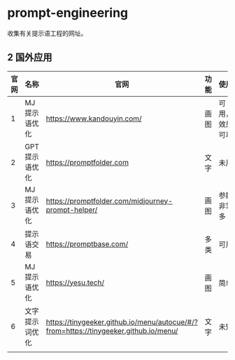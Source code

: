 # prompt-engineering

收集有关提示语工程的网址。



## 2 国外应用

| 官网 | 名称           | 官网                                                         | 功能 | 使用           | 推荐 |
| ---- | -------------- | ------------------------------------------------------------ | ---- | -------------- | ---- |
| 1    | MJ提示语优化   | https://www.kandouyin.com/                                   | 画图 | 可用，效果可以 | ++   |
| 2    | GPT提示语优化  | https://promptfolder.com                                     | 文字 | 未用           | +    |
| 3    | MJ提示语优化   | https://promptfolder.com/midjourney-prompt-helper/           | 画图 | 参数非常多     | +    |
| 4    | 提示语交易     | https://promptbase.com/                                      | 多类 | 可用           | -    |
| 5    | MJ提示语优化   | https://yesu.tech/                                           | 画图 | 简单           | +    |
| 6    | 文字提示词优化 | https://tinygeeker.github.io/menu/autocue/#/?from=https://tinygeeker.github.io/menu/ | 文字 | 未知           | +    |
|      |                |                                                              |      |                |      |